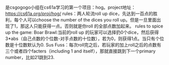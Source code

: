是csgogogo小组在cs61a学习的第一个项目：hog。project地址：https://cs61a.org/proj/hog/
rules：两人轮流roll up dice，先达到一百点的胜利，每个人可以choose the number of the dices you roll up。但是一旦里面出现了1，那这人只能获得一点。否则就是你roll 的全部点数加起来。
rules to spice up the game:
  Boar Brawl:当前的roll up 的玩家可以选择扔0个dice，然后获得3*abs（自己点数的个位数-对手点数的十位数），若为0，则获得1点。当只有个位数是十位数默认为0.
  Sus Fuss：每次roll完之后，若玩家的加上roll之后的点数有三个或者四个facters（including 1 and itself），那就直接跳到下一个primary number，比如21跳到23.
